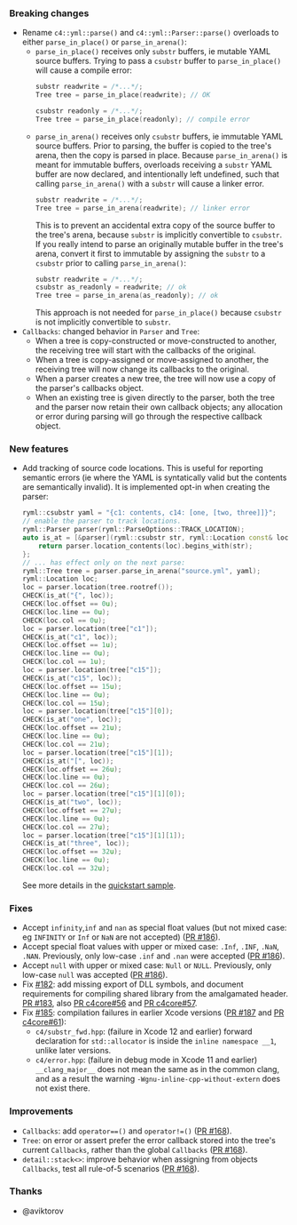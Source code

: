 ### Breaking changes

- Rename `c4::yml::parse()` and `c4::yml::Parser::parse()` overloads
  to either `parse_in_place()` or `parse_in_arena()`:
  - `parse_in_place()` receives only `substr` buffers, ie mutable YAML
    source buffers. Trying to pass a `csubstr` buffer to
    `parse_in_place()` will cause a compile error:
    ```c++
    substr readwrite = /*...*/;
    Tree tree = parse_in_place(readwrite); // OK
    
    csubstr readonly = /*...*/;
    Tree tree = parse_in_place(readonly); // compile error
    ```
  - `parse_in_arena()` receives only `csubstr` buffers, ie immutable
    YAML source buffers. Prior to parsing, the buffer is copied to
    the tree's arena, then the copy is parsed in place. Because
    `parse_in_arena()` is meant for immutable buffers, overloads
    receiving a `substr` YAML buffer are now declared, and
    intentionally left undefined, such that calling
    `parse_in_arena()` with a `substr` will cause a linker
    error.
    ```c++
    substr readwrite = /*...*/;
    Tree tree = parse_in_arena(readwrite); // linker error
    ```
    This is to prevent an accidental extra copy of the source buffer
    to the tree's arena, because `substr` is implicitly convertible
    to `csubstr`. If you really intend to parse an originally mutable
    buffer in the tree's arena, convert it first to immutable by
    assigning the `substr` to a `csubstr` prior to calling
    `parse_in_arena()`:
    ```c++
    substr readwrite = /*...*/;
    csubstr as_readonly = readwrite; // ok
    Tree tree = parse_in_arena(as_readonly); // ok
    ```
    This approach is not needed for `parse_in_place()`
    because `csubstr` is not implicitly convertible to `substr`.
- `Callbacks`: changed behavior in `Parser` and `Tree`:
  - When a tree is copy-constructed or move-constructed to another,
    the receiving tree will start with the callbacks of the original.
  - When a tree is copy-assigned or move-assigned to another, the
    receiving tree will now change its callbacks to the original.
  - When a parser creates a new tree, the tree will now use a copy of
    the parser's callbacks object.
  - When an existing tree is given directly to the parser, both the
    tree and the parser now retain their own callback objects; any
    allocation or error during parsing will go through the respective
    callback object.


### New features

- Add tracking of source code locations. This is useful for reporting semantic errors (ie where the YAML is syntatically valid but the contents are semantically invalid). It is implemented opt-in when creating the parser:
  ```c++
  ryml::csubstr yaml = "{c1: contents, c14: [one, [two, three]]}";
  // enable the parser to track locations.
  ryml::Parser parser(ryml::ParseOptions::TRACK_LOCATION);
  auto is_at = [&parser](ryml::csubstr str, ryml::Location const& loc){
      return parser.location_contents(loc).begins_with(str);
  };
  // ... has effect only on the next parse:
  ryml::Tree tree = parser.parse_in_arena("source.yml", yaml);
  ryml::Location loc;
  loc = parser.location(tree.rootref());
  CHECK(is_at("{", loc));
  CHECK(loc.offset == 0u);
  CHECK(loc.line == 0u);
  CHECK(loc.col == 0u);
  loc = parser.location(tree["c1"]);
  CHECK(is_at("c1", loc));
  CHECK(loc.offset == 1u);
  CHECK(loc.line == 0u);
  CHECK(loc.col == 1u);
  loc = parser.location(tree["c15"]);
  CHECK(is_at("c15", loc));
  CHECK(loc.offset == 15u);
  CHECK(loc.line == 0u);
  CHECK(loc.col == 15u);
  loc = parser.location(tree["c15"][0]);
  CHECK(is_at("one", loc));
  CHECK(loc.offset == 21u);
  CHECK(loc.line == 0u);
  CHECK(loc.col == 21u);
  loc = parser.location(tree["c15"][1]);
  CHECK(is_at("[", loc));
  CHECK(loc.offset == 26u);
  CHECK(loc.line == 0u);
  CHECK(loc.col == 26u);
  loc = parser.location(tree["c15"][1][0]);
  CHECK(is_at("two", loc));
  CHECK(loc.offset == 27u);
  CHECK(loc.line == 0u);
  CHECK(loc.col == 27u);
  loc = parser.location(tree["c15"][1][1]);
  CHECK(is_at("three", loc));
  CHECK(loc.offset == 32u);
  CHECK(loc.line == 0u);
  CHECK(loc.col == 32u);
  ```
  See more details in the [quickstart sample](https://github.com/biojppm/rapidyaml/blob/master/samples/quickstart.cpp).


### Fixes

- Accept `infinity`,`inf` and `nan` as special float values (but not mixed case: eg `INFINITY` or `Inf` or `NaN` are not accepted) ([PR #186](https://github.com/biojppm/rapidyaml/pull/186)).
- Accept special float values with upper or mixed case: `.Inf`, `.INF`, `.NaN`, `.NAN`. Previously, only low-case `.inf` and `.nan` were accepted ([PR #186](https://github.com/biojppm/rapidyaml/pull/186)).
- Accept `null` with upper or mixed case: `Null` or `NULL`. Previously, only low-case `null` was accepted ([PR #186](https://github.com/biojppm/rapidyaml/pull/186)).
- Fix [#182](https://github.com/biojppm/rapidyaml/issues/182): add missing export of DLL symbols, and document requirements for compiling shared library from the amalgamated header. [PR #183](https://github.com/biojppm/rapidyaml/pull/183), also [PR c4core#56](https://github.com/biojppm/c4core/pull/56) and [PR c4core#57](https://github.com/biojppm/c4core/pull/57).
- Fix [#185](https://github.com/biojppm/rapidyaml/issues/185): compilation failures in earlier Xcode versions ([PR #187](https://github.com/biojppm/rapidyaml/pull/187) and [PR c4core#61](https://github.com/biojppm/c4core/pull/61)):
  - `c4/substr_fwd.hpp`: (failure in Xcode 12 and earlier) forward declaration for `std::allocator` is inside the `inline namespace __1`, unlike later versions.
  - `c4/error.hpp`: (failure in debug mode in Xcode 11 and earlier) `__clang_major__` does not mean the same as in the common clang, and as a result the warning `-Wgnu-inline-cpp-without-extern` does not exist there.


### Improvements

- `Callbacks`: add `operator==()` and `operator!=()` ([PR #168](https://github.com/biojppm/rapidyaml/pull/168)).
- `Tree`: on error or assert prefer the error callback stored into the tree's current `Callbacks`, rather than the global `Callbacks` ([PR #168](https://github.com/biojppm/rapidyaml/pull/168)).
- `detail::stack<>`: improve behavior when assigning from objects `Callbacks`, test all rule-of-5 scenarios ([PR #168](https://github.com/biojppm/rapidyaml/pull/168)).


### Thanks

- @aviktorov
